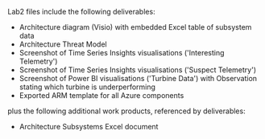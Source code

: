 Lab2 files include the following deliverables:

- Architecture diagram (Visio) with embedded Excel table of subsystem data
- Architecture Threat Model
- Screenshot of Time Series Insights visualisations ('Interesting Telemetry')
- Screenshot of Time Series Insights visualisations ('Suspect Telemetry')
- Screenshot of Power BI visualisations ('Turbine Data') with Observation stating which turbine is underperforming
- Exported ARM template for all Azure components

plus the following additional work products, referenced by deliverables:

- Architecture Subsystems Excel document
